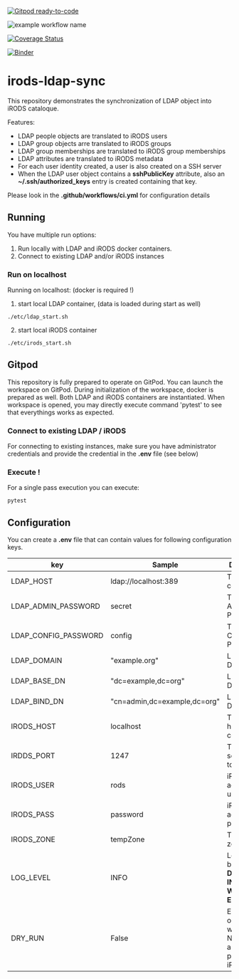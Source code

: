 [![Gitpod ready-to-code](https://img.shields.io/badge/Gitpod-ready--to--code-blue?logo=gitpod)](https://gitpod.io/#https://github.com/HarryKodden/irods-ldap-sync)

![example workflow name](https://github.com/HarryKodden/irods-ldap-sync/workflows/CI/badge.svg)

[![Coverage Status](https://coveralls.io/repos/github/HarryKodden/irods-ldap-sync/badge.svg?branch=main&kill_cache=1)](https://coveralls.io/github/HarryKodden/irods-ldap-sync?branch=main)

[![Binder](https://mybinder.org/badge_logo.svg)](https://mybinder.org/v2/gh/HarryKodden/irods-ldap-sync/HEAD)

# irods-ldap-sync

This repository demonstrates the synchronization of LDAP object into iRODS cataloque.

Features:
* LDAP people objects are translated to iRODS users
* LDAP group objects arre translated to iRODS groups
* LDAP group memberships are translated to iRODS group memberships
* LDAP attributes are translated to iRODS metadata
* For each user identity created, a user is also created on a SSH server
* When the LDAP user object contains a **sshPublicKey** attribute, also an **~/.ssh/authorized_keys** entry is created containing that key.

Please look in the **.github/workflows/ci.yml** for configuration details

## Running

You have multiple run options:
1. Run locally with LDAP and iRODS docker containers.
2. Connect to existing LDAP and/or iRODS instances

### Run on localhost

Running on localhost: (docker is required !)
1. start local LDAP container, (data is loaded during start as well)
```
./etc/ldap_start.sh
```
2. start local iRODS container
```
./etc/irods_start.sh
```

## Gitpod

This repository is fully prepared to operate on GitPod. You can launch the workspace on GitPod. During initialization of the workspace, docker is prepared as well. Both LDAP and iRODS containers are instantiated.
When workspace is opened, you may directly execute command 'pytest' to see that everythings works as expected.

### Connect to existing LDAP / iRODS

For connecting to existing instances, make sure you have administrator credentials and provide the credential in the **.env** file (see below)

### Execute !
For a single pass execution you can execute:

```
pytest
```

## Configuration

You can create a **.env** file that can contain values for following configuration keys.

key | Sample |Description
--- | --- | ---
LDAP_HOST |ldap://localhost:389|The LDAP to connect to
LDAP_ADMIN_PASSWORD |secret|The LDAP Admin Password
LDAP_CONFIG_PASSWORD|config|The LDAP Config Password
LDAP_DOMAIN|"example.org"|LDAP Domain
LDAP_BASE_DN|"dc=example,dc=org"|LDAP Base DN
LDAP_BIND_DN|"cn=admin,dc=example,dc=org"|LDAP Bind DN
IRODS_HOST|localhost|The iRODS host to connect to
IRDDS_PORT|1247|The iRODS service port to connect to
IRODS_USER|rods|iRODS administrator user
IRODS_PASS|password|iRODS administrator password
IRODS_ZONE|tempZone|The iRODS zone
LOG_LEVEL|INFO|Loglevel can be **NONE**, **DEBUG**, **INFO**, **WARN**, **ERROR**
DRY_RUN|False|Either **True** or **False**, when True No updates are performed to iRODS.


